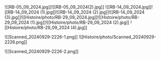 ![[RB-05_09_2024.jpg]]![[RB-05_09_2024(2).jpg]]
![[RB-14_09_2024.jpg]]![[RB-14_09_2024 (1).jpg]]![[RB-14_09_2024 (2).jpg]]![[RB-14_09_2024 (3).jpg]]![[Histoire/photo/RB-29_09_2024.jpg]]![[Histoire/photo/RB-29_09_2024 (1).jpg]]![[Histoire/photo/RB-29_09_2024 (2).jpg]]
![[Histoire/photo/RB-29_09_2024 (4).jpg]]

![[Scanned_20240929-2226-1.png]]
![[Histoire/photo/Scanned_20240929-2226.png]]

![[Scanned_20240929-2226-2.png]]